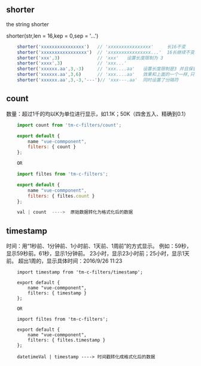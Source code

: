 
## shorter

the string shorter

shorter(str,len = 16,kep = 0,sep = '...')

```js
    shorter('xxxxxxxxxxxxxxxx')   // 'xxxxxxxxxxxxxxxx'     长16不变
    shorter('xxxxxxxxxxxxxxxxx')  // 'xxxxxxxxxxxxxxxx...'  16长继续不变,多出的用...表示
    shorter('xxx',3)              // 'xxx'   设置长度限制为 3
    shorter('xxxx',3)             // 'xxx...'
    shorter('xxxxxx.aa',3,-3)     // 'xxx....aa'   设置长度限制是3 并且保留最后的三位
    shorter('xxxxxx.aa',3,6)      // 'xxx....aa'   效果和上面的一个一样,只是保留字段漂移是正数
    shorter('xxxxxx.aa',3,-3,'---')// 'xxx---.aa'  同时设置了分隔符
```

## count
数量：超过1千的均以K为单位进行显示，如1.1K；50K（四舍五入、精确到0.1）

```js
	import count from 'tm-c-filters/count';

	export default {
		name "vue-commponent",
		filters: { count }
	};

	OR 

	import filtes from 'tm-c-filters';

	export default {
		name "vue-commponent",
		filters: { filtes.count }
	};

	val | count  ---->  原始数据转化为格式化后的数据
```

## timestamp
时间：用“1秒前、1分钟前、1小时前、1天前、1周前”的方式显示。
例如：59秒，显示59秒前。61秒，显示1分钟前。
23小时，显示23小时前；25小时，显示1天前。
超出1周的，显示具体时间：2016/9/26  11:23

```
	import timestamp from 'tm-c-filters/timestamp';

	export default {
		name "vue-commponent",
		filters: { timestamp }
	};

	OR 

	import filtes from 'tm-c-filters';

	export default {
		name "vue-commponent",
		filters: { filtes.timestamp }
	};

	datetimeVal | timestamp ----> 时间戳转化成格式化后的数据
```
